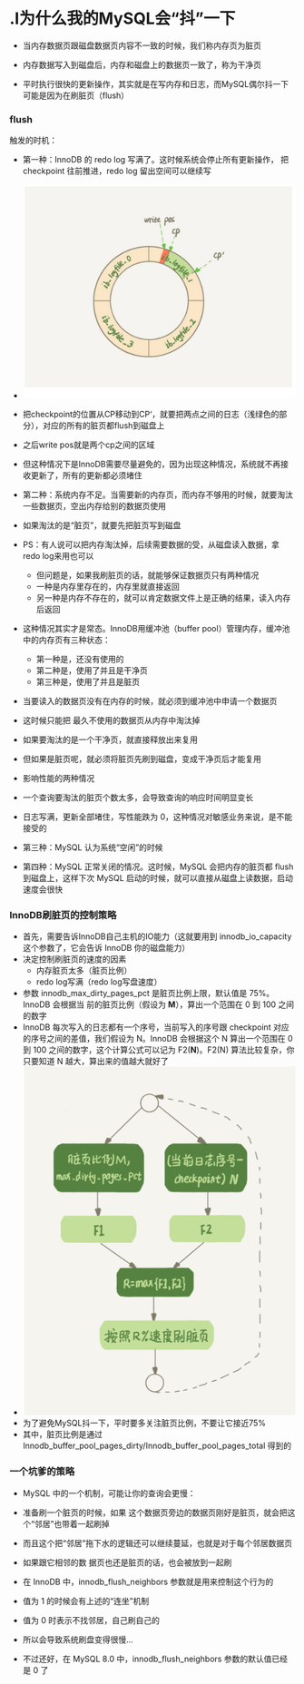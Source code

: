 # .l为什么我的MySQL会“抖”一下



- 当内存数据页跟磁盘数据页内容不一致的时候，我们称内存页为脏页
- 内存数据写入到磁盘后，内存和磁盘上的数据页一致了，称为干净页

- 平时执行很快的更新操作，其实就是在写内存和日志，而MySQL偶尔抖一下可能是因为在刷脏页（flush）





### flush

触发的时机：

- 第一种：InnoDB 的 redo log 写满了。这时候系统会停止所有更新操作， 把 checkpoint 往前推进，redo log 留出空间可以继续写
- ![](images/redo刷脏页.png)
- 把checkpoint的位置从CP移动到CP‘，就要把两点之间的日志（浅绿色的部分），对应的所有的脏页都flush到磁盘上
- 之后write pos就是两个cp之间的区域
- 但这种情况下是InnoDB需要尽量避免的，因为出现这种情况，系统就不再接收更新了，所有的更新都必须堵住





- 第二种：系统内存不足。当需要新的内存页，而内存不够用的时候，就要淘汰一些数据页，空出内存给别的数据页使用
- 如果淘汰的是“脏页”，就要先把脏页写到磁盘
- PS：有人说可以把内存淘汰掉，后续需要数据的受，从磁盘读入数据，拿redo log来用也可以
  - 但问题是，如果我刷脏页的话，就能够保证数据页只有两种情况
  - 一种是内存里存在的，内存里就直接返回
  - 另一种是内存不存在的，就可以肯定数据文件上是正确的结果，读入内存后返回
- 这种情况其实才是常态。InnoDB用缓冲池（buffer pool）管理内存，缓冲池中的内存页有三种状态：
  - 第一种是，还没有使用的
  - 第二种是，使用了并且是干净页
  - 第三种是，使用了并且是脏页



- 当要读入的数据页没有在内存的时候，就必须到缓冲池中申请一个数据页
- 这时候只能把 最久不使用的数据页从内存中淘汰掉
- 如果要淘汰的是一个干净页，就直接释放出来复用
- 但如果是脏页呢，就必须将脏页先刷到磁盘，变成干净页后才能复用



- 影响性能的两种情况
- 一个查询要淘汰的脏页个数太多，会导致查询的响应时间明显变长
- 日志写满，更新全部堵住，写性能跌为 0，这种情况对敏感业务来说，是不能接受的





- 第三种：MySQL 认为系统“空闲”的时候





- 第四种：MySQL 正常关闭的情况。这时候，MySQL 会把内存的脏页都 flush 到磁盘上，这样下次 MySQL 启动的时候，就可以直接从磁盘上读数据，启动速度会很快





### InnoDB刷脏页的控制策略

- 首先，需要告诉InnoDB自己主机的IO能力（这就要用到 innodb_io_capacity 这个参数了，它会告诉 InnoDB 你的磁盘能力）
- 决定控制刷脏页的速度的因素
  - 内存脏页太多（脏页比例）
  - redo log写满（redo log写盘速度）
- 参数 innodb_max_dirty_pages_pct 是脏页比例上限，默认值是 75%。InnoDB 会根据当 前的脏页比例（假设为 **M**），算出一个范围在 0 到 100 之间的数字
- InnoDB 每次写入的日志都有一个序号，当前写入的序号跟 checkpoint 对应的序号之间的差值，我们假设为 N。InnoDB 会根据这个 N 算出一个范围在 0 到 100 之间的数字，这个计算公式可以记为 F2(**N**)。F2(N) 算法比较复杂，你只要知道 N 越大，算出来的值越大就好了
- ![](images/InnoDB刷脏页速度策略.png)
- 为了避免MySQL抖一下，平时要多关注脏页比例，不要让它接近75%
- 其中，脏页比例是通过 Innodb_buffer_pool_pages_dirty/Innodb_buffer_pool_pages_total 得到的





### 一个坑爹的策略

- MySQL 中的一个机制，可能让你的查询会更慢：
- 准备刷一个脏页的时候，如果 这个数据页旁边的数据页刚好是脏页，就会把这个“邻居”也带着一起刷掉
- 而且这个把“邻居”拖下水的逻辑还可以继续蔓延，也就是对于每个邻居数据页
- 如果跟它相邻的数 据页也还是脏页的话，也会被放到一起刷



- 在 InnoDB 中，innodb_flush_neighbors 参数就是用来控制这个行为的
- 值为 1 的时候会有上述的“连坐”机制
- 值为 0 时表示不找邻居，自己刷自己的



- 所以会导致系统刷盘变得很慢...
- 不过还好，在 MySQL 8.0 中，innodb_flush_neighbors 参数的默认值已经是 0 了